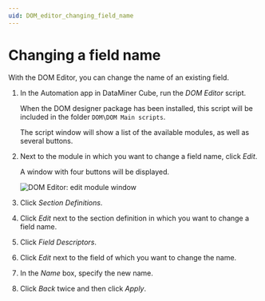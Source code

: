 ```yaml
---
uid: DOM_editor_changing_field_name
---
```


# Changing a field name

With the DOM Editor, you can change the name of an existing field.

1. In the Automation app in DataMiner Cube, run the *DOM Editor* script.

   When the DOM designer package has been installed, this script will be included in the folder `DOM\DOM Main scripts`.

   The script window will show a list of the available modules, as well as several buttons.

1. Next to the module in which you want to change a field name, click *Edit*.

   A window with four buttons will be displayed.

   ![DOM Editor: edit module window](~/user-guide/images/DOM_Editor_edit_module.png)

1. Click *Section Definitions*.

1. Click *Edit* next to the section definition in which you want to change a field name.

1. Click *Field Descriptors*.

1. Click *Edit* next to the field of which you want to change the name.

1. In the *Name* box, specify the new name.

1. Click *Back* twice and then click *Apply*.
